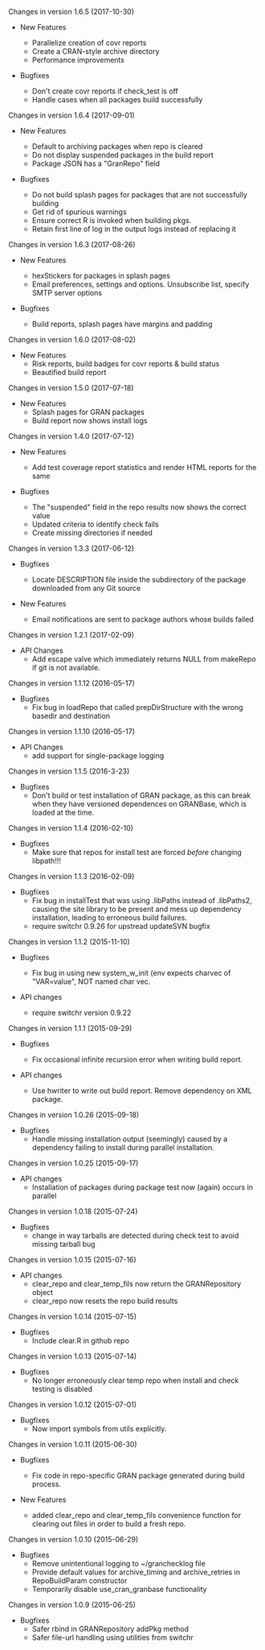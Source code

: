 Changes in version 1.6.5 (2017-10-30)

- New Features
  * Parallelize creation of covr reports
  * Create a CRAN-style archive directory
  * Performance improvements

- Bugfixes
  * Don't create covr reports if check_test is off
  * Handle cases when all packages build successfully

Changes in version 1.6.4 (2017-09-01)

- New Features
  * Default to archiving packages when repo is cleared
  * Do not display suspended packages in the build report
  * Package JSON has a "GranRepo" field

- Bugfixes
  * Do not build splash pages for packages that are not successfully building
  * Get rid of spurious warnings
  * Ensure correct R is invoked when building pkgs.
  * Retain first line of log in the output logs instead of replacing it

Changes in version 1.6.3 (2017-08-26)

- New Features
  * hexStickers for packages in splash pages
  * Email preferences, settings and options. Unsubscribe list, specify SMTP server options

- Bugfixes
  * Build reports, splash pages have margins and padding

Changes in version 1.6.0 (2017-08-02)

- New Features
  * Risk reports, build badges for covr reports & build status
  * Beautified build report

Changes in version 1.5.0 (2017-07-18)

- New Features
  * Splash pages for GRAN packages
  * Build report now shows install logs

Changes in version 1.4.0 (2017-07-12)

- New Features
  * Add test coverage report statistics and render HTML reports for the same

- Bugfixes
  * The "suspended" field in the repo results now shows the correct value
  * Updated criteria to identify check fails
  * Create missing directories if needed

Changes in version 1.3.3 (2017-06-12)

- Bugfixes
  * Locate DESCRIPTION file inside the subdirectory of the package downloaded from any Git source

- New Features
  * Email notifications are sent to package authors whose builds failed

Changes in version 1.2.1 (2017-02-09)

- API Changes
  * Add escape valve which immediately returns NULL from makeRepo if
    git is not available.

Changes in version 1.1.12 (2016-05-17)

- Bugfixes
  * Fix bug in loadRepo that called prepDirStructure with the wrong basedir and destination

Changes in version 1.1.10 (2016-05-17)

- API Changes
  * add support for single-package logging

Changes in version 1.1.5 (2016-3-23)

- Bugfixes
  * Don't build or test installation of GRAN<reponame> package, as this can break when they have versioned dependences on GRANBase, which is loaded at the time.

Changes in version 1.1.4 (2016-02-10)

- Bugfixes
  * Make sure that repos for install test are forced *before* changing libpath!!!

Changes in version 1.1.3 (2016-02-09)

- Bugfixes
  * Fix bug in installTest that was using .libPaths instead of .libPaths2, causing the site library to be present and mess up dependency installation, leading to erroneous build failures.
  * require switchr 0.9.26 for upstread updateSVN bugfix

Changes in version 1.1.2 (2015-11-10)

- Bugfixes
  * Fix bug in using new system_w_init (env expects charvec of "VAR=value", NOT named char vec.

- API changes
  * require switchr version 0.9.22

Changes in version 1.1.1 (2015-09-29)

- Bugfixes
  * Fix occasional infinite recursion error when writing build report.

- API changes
  * Use hwriter to write out build report. Remove dependency on XML package.

Changes in version 1.0.26 (2015-09-18)

- Bugfixes
  * Handle missing installation output (seemingly) caused by a dependency failing to install during parallel installation.

Changes in version 1.0.25 (2015-09-17)

- API changes
  * Installation of packages during package test now (again) occurs in parallel

Changes in version 1.0.18 (2015-07-24)

- Bugfixes
  * change in way tarballs are detected during check test to avoid
    missing tarball bug

Changes in version 1.0.15 (2015-07-16)

- API changes
  * clear_repo and clear_temp_fils now return the GRANRepository object
  * clear_repo now resets the repo build results

Changes in version 1.0.14 (2015-07-15)
- Bugfixes
  * Include clear.R in github repo


Changes in version 1.0.13 (2015-07-14)
- Bugfixes
  * No longer erroneously clear temp repo when install and check testing is disabled

Changes in version 1.0.12 (2015-07-01)
- Bugfixes
  * Now import symbols from utils explicitly.

Changes in version 1.0.11 (2015-06-30)

- Bugfixes
  * Fix code in repo-specific GRAN package generated during build process.

- New Features
  * added clear_repo and clear_temp_fils convenience function for clearing out files in order to build a fresh repo.


Changes in version 1.0.10 (2015-06-29)

- Bugfixes
  * Remove unintentional logging to ~/granchecklog file
  * Provide default values for archive_timing and archive_retries in RepoBuildParam constructor
  * Temporarily disable use_cran_granbase functionality

Changes in version 1.0.9 (2015-06-25)

- Bugfixes
  * Safer rbind in GRANRepository addPkg method
  * Safer file-url handling using utilities from switchr
